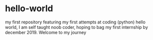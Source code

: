 # hello-world
my first repository featuring my first attempts at coding (python)
hello world, I am self taught noob coder, hoping to bag my first internship by december 2019. Welcome to my journey 
